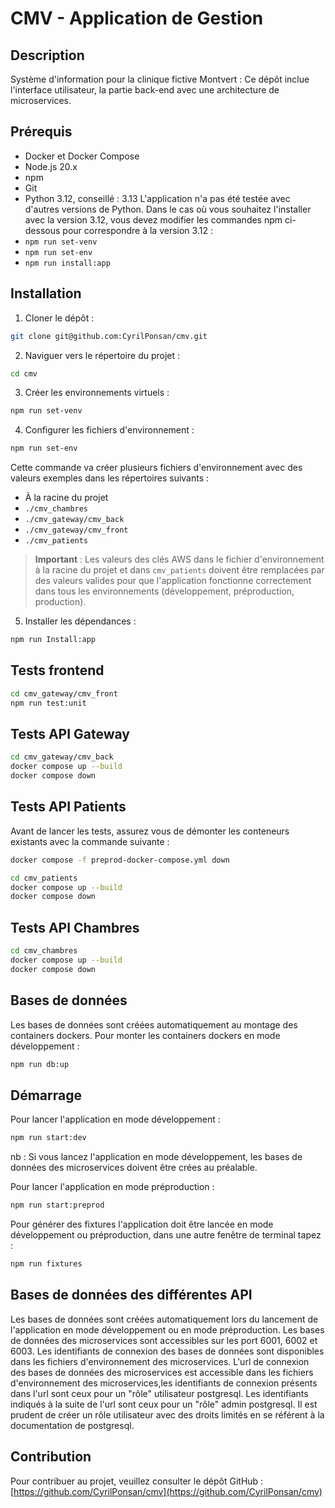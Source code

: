 # CMV - Application de Gestion

## Description

Système d'information pour la clinique fictive Montvert : Ce dépôt inclue l'interface utilisateur, la partie back-end avec une architecture de microservices.

## Prérequis

- Docker et Docker Compose
- Node.js 20.x
- npm
- Git
- Python 3.12, conseillé : 3.13
  L'application n'a pas été testée avec d'autres versions de Python.
  Dans le cas où vous souhaitez l'installer avec la version 3.12, vous devez modifier les commandes npm ci-dessous pour correspondre à la version 3.12 :
- `npm run set-venv`
- `npm run set-env`
- `npm run install:app`

## Installation

1. Cloner le dépôt :

```bash
git clone git@github.com:CyrilPonsan/cmv.git
```

2. Naviguer vers le répertoire du projet :

```bash
cd cmv
```

3. Créer les environnements virtuels :

```bash
npm run set-venv
```

4. Configurer les fichiers d'environnement :

```bash
npm run set-env
```

Cette commande va créer plusieurs fichiers d'environnement avec des valeurs exemples dans les répertoires suivants :

- À la racine du projet
- `./cmv_chambres`
- `./cmv_gateway/cmv_back`
- `./cmv_gateway/cmv_front`
- `./cmv_patients`

> **Important** : Les valeurs des clés AWS dans le fichier d'environnement à la racine du projet et dans `cmv_patients` doivent être remplacées par des valeurs valides pour que l'application fonctionne correctement dans tous les environnements (développement, préproduction, production).

5. Installer les dépendances :

```bash
npm run Install:app
```

## Tests frontend

```bash
cd cmv_gateway/cmv_front
npm run test:unit
```

## Tests API Gateway

```bash
cd cmv_gateway/cmv_back
docker compose up --build
docker compose down
```

## Tests API Patients

Avant de lancer les tests, assurez vous de démonter les conteneurs existants avec la commande suivante :

```bash
docker compose -f preprod-docker-compose.yml down
```

```bash
cd cmv_patients
docker compose up --build
docker compose down
```

## Tests API Chambres

```bash
cd cmv_chambres
docker compose up --build
docker compose down
```

## Bases de données

Les bases de données sont créées automatiquement au montage des containers dockers.
Pour monter les containers dockers en mode développement :

```bash
npm run db:up
```

## Démarrage

Pour lancer l'application en mode développement :

```bash
npm run start:dev
```

nb : Si vous lancez l'application en mode développement, les bases de données des microservices doivent être crées au préalable.

Pour lancer l'application en mode préproduction :

```bash
npm run start:preprod
```

Pour générer des fixtures l'application doit être lancée en mode développement ou préproduction, dans une autre fenêtre de terminal tapez :

```bash
npm run fixtures
```

## Bases de données des différentes API

Les bases de données sont créées automatiquement lors du lancement de l'application en mode développement ou en mode préproduction. Les bases de données des microservices sont accessibles sur les port 6001, 6002 et 6003.
Les identifiants de connexion des bases de données sont disponibles dans les fichiers d'environnement des microservices.
L'url de connexion des bases de données des microservices est accessible dans les fichiers d'environnement des microservices,les identifiants de connexion présents dans l'url sont ceux pour un "rôle" utilisateur postgresql.
Les identifiants indiqués à la suite de l'url sont ceux pour un "rôle" admin postgresql.
Il est prudent de créer un rôle utilisateur avec des droits limités en se référent à la documentation de postgresql.

## Contribution

Pour contribuer au projet, veuillez consulter le dépôt GitHub : [https://github.com/CyrilPonsan/cmv](https://github.com/CyrilPonsan/cmv)
